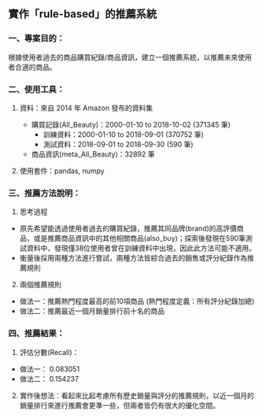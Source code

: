 ## 實作「rule-based」的推薦系統

### 一、專案目的：
根據使用者過去的商品購買紀錄/商品資訊，建立一個推薦系統，以推薦未來使用者合適的商品。


### 二、使用工具：
1. 資料：來自 2014 年 Amazon 發布的資料集
    * 購買記錄(All_Beauty)：2000-01-10 to 2018-10-02 (371345 筆)
      * 訓練資料：2000-01-10 to 2018-09-01 (370752 筆)
      * 測試資料：2018-09-01 to 2018-09-30 (590 筆)
    * 商品資訊(meta_All_Beauty)：32892 筆

2. 使用套件：pandas, numpy


### 三、推薦方法說明：

1. 思考過程

  * 原先希望能透過使用者過去的購買紀錄，推薦其同品牌(brand)的高評價商品，或是推薦商品資訊中的其他相關商品(also_buy)；探索後發現在590筆測試資料中，發現僅38位使用者曾在訓練資料中出現，因此此方法可能不適用。
  * 衡量後採用兩種方法進行嘗試，兩種方法皆綜合過去的銷售或評分紀錄作為推薦規則
  
  
2. 兩個推薦規則

  * 做法一：推薦熱門程度最高的前10項商品 (熱門程度定義：所有評分紀錄加總) 
  * 做法二：推薦最近一個月銷量排行前十名的商品


### 四、推薦結果：
1. 評估分數(Recall)：
  * 做法一： 0.083051
  * 做法二： 0.154237
  
2. 實作後想法：看起來比起考慮所有歷史銷量與評分的推薦規則，以近一個月的銷量排行來進行推薦會更準一些，但兩者皆仍有很大的優化空間。
